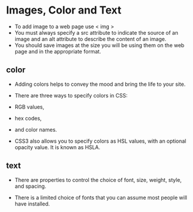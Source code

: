 # Images, Color and Text

- To add image to a web page use < img >
- You must always specify a src attribute to indicate the source of an image and an alt attribute to describe the content of an image.
- You should save images at the size you will be using them on the web page and in the appropriate format.

## color
- Adding colors helps to convey the mood and bring the life to your site.
- There are three ways to specify colors in CSS: 
 - RGB values,
 - hex codes,
 - and color names.

 - CSS3 also allows you to specify colors as HSL values, with an optional opacity value. It is known as HSLA.

 ## text

 - There are properties to control the choice of font, size, weight, style, and spacing.

 - There is a limited choice of fonts that you can assume most people will have installed.